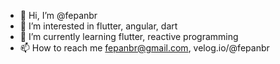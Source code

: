 - 👋 Hi, I’m @fepanbr
- 👀 I’m interested in flutter, angular, dart
- 🌱 I’m currently learning flutter, reactive programming
- 📫 How to reach me fepanbr@gmail.com, velog.io/@fepanbr


<!---
fepanbr/fepanbr is a ✨ special ✨ repository because its `README.md` (this file) appears on your GitHub profile.
You can click the Preview link to take a look at your changes.
--->

